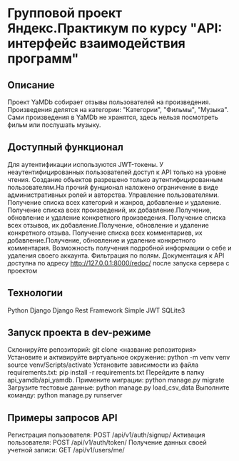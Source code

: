 # Групповой проект Яндекс.Практикум по курсу "API: интерфейс взаимодействия программ" #
## Описание ##
Проект YaMDb собирает отзывы пользователей на произведения.
Произведения делятся на категории: "Категории", "Фильмы", "Музыка".
Сами произведения в YaMDb не хранятся, здесь нельзя посмотреть фильм или послушать музыку.

## Доступный функционал ##
Для аутентификации используются JWT-токены.
У неаутентифицированных пользователей доступ к API только на уровне чтения.
Создание объектов разрешено только аутентифицированным пользователям.На прочий фунционал наложено ограничение в виде административных ролей и авторства.
Управление пользователями.
Получение списка всех категорий и жанров, добавление и удаление.
Получение списка всех произведений, их добавление.Получение, обновление и удаление конкретного произведения.
Получение списка всех отзывов, их добавление.Получение, обновление и удаление конкретного отзыва.
Получение списка всех комментариев, их добавление.Получение, обновление и удаление конкретного комментария.
Возможность получения подробной информации о себе и удаления своего аккаунта.
Фильтрация по полям.
Документация к API доступна по адресу http://127.0.0.1:8000/redoc/ после запуска сервера с проектом
## Технологии ##
Python
Django
Django Rest Framework
Simple JWT
SQLite3
## Запуск проекта в dev-режиме ##
Склонируйте репозиторий:
git clone <название репозитория>
Установите и активируйте виртуальное окружение:
python -m venv venv
source venv/Scripts/activate
Установите зависимости из файла requirements.txt:
pip install -r requirements.txt
Перейдите в папку api_yamdb/api_yamdb.
Примените миграции:
python manage.py migrate
Загрузите тестовые данные:
python manage.py load_csv_data
Выполните команду:
python manage.py runserver
## Примеры запросов API ##
Регистрация пользователя:
POST /api/v1/auth/signup/
Активация пользователя:
POST /api/v1/auth/token/
Получение данных своей учетной записи:
GET /api/v1/users/me/

